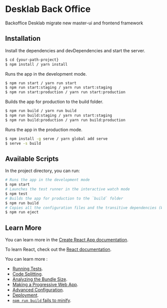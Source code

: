 # Desklab Back Office
Backoffice Desklab migrate new master-ui and frontend framework

## Installation

Install the dependencies and devDependencies and start the server.

```sh
$ cd {your-path-project}
$ npm install / yarn install
```

Runs the app in the development mode.

```sh
$ npm run start / yarn run start
$ npm run start:staging / yarn run start:staging
$ npm run start:production / yarn run start:production
```

Builds the app for production to the build folder.

```sh
$ npm run build / yarn run build
$ npm run build:staging / yarn run start:staging
$ npm run build:production / yarn run build:production
```

Runs the app in the production mode.

```sh
$ npm install -g serve / yarn global add serve
$ serve -s build
```

## Available Scripts

In the project directory, you can run:

```sh
# Runs the app in the development mode
$ npm start
# Launches the test runner in the interactive watch mode
$ npm test
# Builds the app for production to the `build` folder
$ npm run build
# Copies all the configuration files and the transitive dependencies (Webpack, Babel, ESLint, etc) right into your project so you have full control over them
$ npm run eject
```

## Learn More

You can learn more in the [Create React App documentation](https://facebook.github.io/create-react-app/docs/getting-started).

To learn React, check out the [React documentation](https://reactjs.org/).

You can learn more :

* [Running Tests](https://facebook.github.io/create-react-app/docs/running-tests).
* [Code Splitting](https://facebook.github.io/create-react-app/docs/code-splitting).
* [Analyzing the Bundle Size](https://facebook.github.io/create-react-app/docs/analyzing-the-bundle-size).
* [Making a Progressive Web App](https://facebook.github.io/create-react-app/docs/making-a-progressive-web-app).
* [Advanced Configuration](https://facebook.github.io/create-react-app/docs/advanced-configuration).
* [Deployment](https://facebook.github.io/create-react-app/docs/deployment).
* [`npm run build` fails to minify](https://facebook.github.io/create-react-app/docs/troubleshooting#npm-run-build-fails-to-minify).
